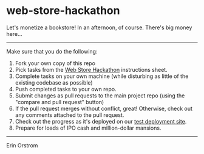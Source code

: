 # web-store-hackathon
Let's monetize a bookstore! In an afternoon, of course. There's big money here...

--------

Make sure that you do the following:
 1. Fork your own copy of this repo
 2. Pick tasks from the [Web Store Hackathon](https://gist.github.com/NAlexPear/c9cf0d17f29f6d989db9#file-webstorehackathon-md) instructions sheet.
 3. Complete tasks on your own machine (while disturbing as little of the existing codebase as possible)
 4. Push completed tasks to your own repo.
 5. Submit changes as pull requests to the main project repo (using the "compare and pull request" button)
 6. If the pull request merges without conflict, great! Otherwise, check out any comments attached to the pull request.
 7. Check out the progress as it's deployed on our [test deployment site](http://development.savvy-coders-web-store-101615.divshot.io).
 8. Prepare for loads of IPO cash and million-dollar mansions.

-------

Erin Orstrom
